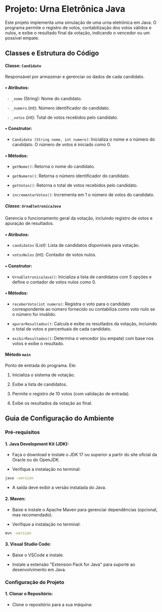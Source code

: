 # Projeto: Urna Eletrônica Java

Este projeto implementa uma simulação de uma urna eletrônica em Java. O programa permite o registro de votos, contabilização dos votos válidos e nulos, e exibe o resultado final da votação, indicando o vencedor ou um possível empate.

## Classes e Estrutura do Código

#### Classe: `Candidato`
Responsável por armazenar e gerenciar os dados de cada candidato.

#### • Atributos:
` - _nome` (String): Nome do candidato.

` - _numero` (int): Número identificador do candidato.

` - _votos` (int): Total de votos recebidos pelo candidato.

#### • Construtor:
- `Candidato (String nome, int numero)`: Inicializa o nome e o número do candidato. O número de votos é iniciado como 0.

#### • Métodos:
- `getNome()`: Retorna o nome do candidato.
  
- `getNumero()`: Retorna o número identificador do candidato.

- `getVotos()`: Retorna o total de votos recebidos pelo candidato.
  
- `incrementarVotos()`: Incrementa em 1 o número de votos do candidato.

##### Classe: `UrnaEletronicaJava`
Gerencia o funcionamento geral da votação, incluindo registro de votos e apuração de resultados.

#### • Atributos:
- `candidatos` (List<Candidato>): Lista de candidatos disponíveis para votação.

- `votosNulos` (int): Contador de votos nulos.
  
#### • Construtor:
- `UrnaEletronicaJava()`: Inicializa a lista de candidatos com 5 opções e define o contador de votos nulos como 0.
  
#### • Métodos:
- `receberVoto(int numero)`: Registra o voto para o candidato correspondente ao número fornecido ou contabiliza como voto nulo se o número for inválido.

- `apurarResultados()`: Calcula e exibe os resultados da votação, incluindo o total de votos e percentuais de cada candidato.

- `exibirResultados()`: Determina o vencedor (ou empate) com base nos votos e exibe o resultado.

#### Método `main`
Ponto de entrada do programa. Ele:

1. Inicializa o sistema de votação.

2. Exibe a lista de candidatos.
   
3. Permite o registro de 10 votos (com validação de entrada).

4. Exibe os resultados da votação ao final.

## Guia de Configuração do Ambiente
### Pré-requisitos
#### 1. Java Development Kit (JDK):

- Faça o download e instale o JDK 17 ou superior a partir do site oficial da Oracle ou do OpenJDK.
  
- Verifique a instalação no terminal:

```bash  
java -version
```

- A saída deve exibir a versão instalada do Java.

#### 2.  Maven: 
- Baixe e instale o Apache Maven para gerenciar dependências (opcional, mas recomendado).
  
- Verifique a instalação no terminal:
```bash
mvn -version
```
#### 3. Visual Studio Code:
- Baixe o VSCode e instale.
  
- Instale a extensão "Extension Pack for Java" para suporte ao desenvolvimento em Java.

### Configuração do Projeto
#### 1. Clonar o Repositório:
   
- Clone o repositório para a sua máquina:
